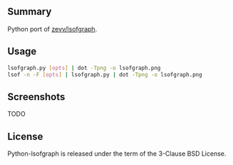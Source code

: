 ## Summary

Python port of [zevv/lsofgraph](https://github.com/zevv/lsofgraph).


## Usage

```bash
lsofgraph.py [opts] | dot -Tpng -o lsofgraph.png
lsof -n -F [opts] | lsofgraph.py | dot -Tpng -o lsofgraph.png
```


## Screenshots

TODO


## License

Python-lsofgraph is released under the term of the 3-Clause BSD License.
